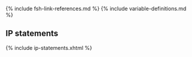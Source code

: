 {% include fsh-link-references.md %}
{% include variable-definitions.md %}
## IP statements

{% include ip-statements.xhtml %}
